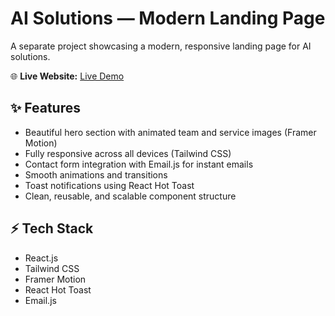 # AI Solutions — Modern Landing Page

A separate project showcasing a modern, responsive landing page for AI solutions.

🌐 **Live Website:** [Live Demo](https://ai-solutions-henna.vercel.app)

## ✨ Features

- Beautiful hero section with animated team and service images (Framer Motion)
- Fully responsive across all devices (Tailwind CSS)
- Contact form integration with Email.js for instant emails
- Smooth animations and transitions
- Toast notifications using React Hot Toast
- Clean, reusable, and scalable component structure

## ⚡ Tech Stack

- React.js
- Tailwind CSS
- Framer Motion
- React Hot Toast
- Email.js

